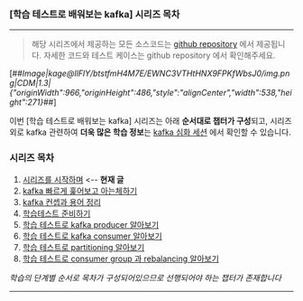 ### [학습 테스트로 배워보는 kafka] 시리즈 목차

---

> 해당 시리즈에서 제공하는 모든 소스코드는 [github repository](https://github.com/my-research/kafka) 에서 제공됩니다. 자세한 코드와 테스트 케이스는 github repository 에서 확인해주세요.

[##_Image|kage@IlFlY/btstfmH4M7E/EWNC3VTHtHNX9FPKfWbsJ0/img.png|CDM|1.3|{"originWidth":966,"originHeight":486,"style":"alignCenter","width":538,"height":271}_##]

이번 [학습 테스트로 배워보는 kafka] 시리즈는 아래 **순서대로 챕터가 구성**되고, 시리즈 외로 kafka 관련하여 **더욱 많은 학습 정보**는 [kafka 심화 세션](https://wonit.tistory.com/category/%F0%9F%94%AC%EC%95%84%ED%82%A4%ED%85%8D%EC%B2%98/-%20Event-Driven-Architecture) 에서 확인할 수 있습니다.

### 시리즈 목차

1. [시리즈를 시작하며](https://wonit.tistory.com/662) <-- **현재 글**
2. [kafka 빠르게 훑어보고 아는체하기](https://wonit.tistory.com/655)
3. [kafka 컨셉과 용어 정리](https://wonit.tistory.com/656)
4. [학습테스트 준비하기](https://wonit.tistory.com/657)
5. [학습 테스트로 kafka producer 알아보기](https://wonit.tistory.com/658)
6. [학습 테스트로 kafka consumer 알아보기](https://wonit.tistory.com/659)
7. [학습 테스트로 partitioning 알아보기](https://wonit.tistory.com/660)
8. [학습 테스트로 consumer group 과 rebalancing 알아보기](https://wonit.tistory.com/661)

_학습의 단계별 순서로 목차가 구성되어있으므로 선행되어야 하는 챕터가 존재합니다_

---
